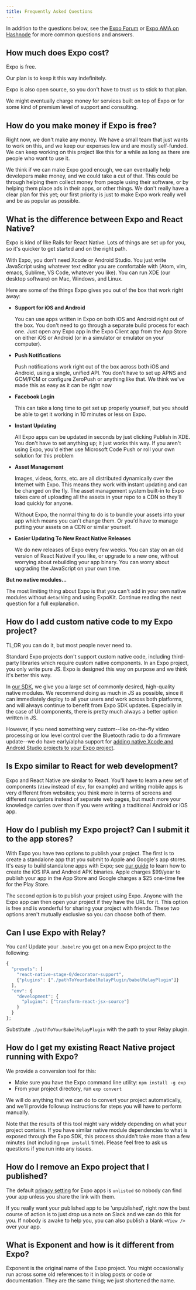 ```yaml
---
title: Frequently Asked Questions
---
```


In addition to the questions below, see the [Expo Forum](http://forums.expo.io/) or [Expo AMA on Hashnode](https://hashnode.com/ama/with-exponent-ciw1qxry118wl4353o9kxaowl#ciw43q029007fxr53pkuftwhu) for more common questions and answers.

## How much does Expo cost?

Expo is free.

Our plan is to keep it this way indefinitely.

Expo is also open source, so you don't have to trust us to stick to that plan.

We might eventually charge money for services built on top of Expo or for some kind of premium level of support and consulting.

## How do you make money if Expo is free?

Right now, we don't make any money. We have a small team that just wants to work on this, and we keep our expenses low and are mostly self-funded. We can keep working on this project like this for a while as long as there are people who want to use it.

We think if we can make Expo good enough, we can eventually help developers make money, and we could take a cut of that. This could be through helping them collect money from people using their software, or by helping them place ads in their apps, or other things. We don't really have a clear plan for this yet; our first priority is just to make Expo work really well and be as popular as possible.

## What is the difference between Expo and React Native?

Expo is kind of like Rails for React Native. Lots of things are set up for you, so it's quicker to get started and on the right path.

With Expo, you don't need Xcode or Android Studio. You just write JavaScript using whatever text editor you are comfortable with (Atom, vim, emacs, Sublime, VS Code, whatever you like). You can run XDE (our desktop software) on Mac, Windows, and Linux.

Here are some of the things Expo gives you out of the box that work right away:

-   **Support for iOS and Android**

    You can use apps written in Expo on both iOS and Android right out of the box. You don't need to go through a separate build process for each one. Just open any Expo app in the Expo Client app from the App Store on either iOS or Android (or in a simulator or emulator on your computer).

-   **Push Notifications**

    Push notifications work right out of the box across both iOS and Android, using a single, unified API. You don't have to set up APNS and GCM/FCM or configure ZeroPush or anything like that. We think we've made this as easy as it can be right now

-   **Facebook Login**

    This can take a long time to get set up properly yourself, but you should be able to get it working in 10 minutes or less on Expo.

-   **Instant Updating**

    All Expo apps can be updated in seconds by just clicking Publish in XDE. You don't have to set anything up; it just works this way. If you aren't using Expo, you'd either use Microsoft Code Push or roll your own solution for this problem

-   **Asset Management**

    Images, videos, fonts, etc. are all distributed dynamically over the Internet with Expo. This means they work with instant updating and can be changed on the fly. The asset management system built-in to Expo takes care of uploading all the assets in your repo to a CDN so they'll load quickly for anyone.

    Without Expo, the normal thing to do is to bundle your assets into your app which means you can't change them. Or you'd have to manage putting your assets on a CDN or similar yourself.

-   **Easier Updating To New React Native Releases**

    We do new releases of Expo every few weeks. You can stay on an old version of React Native if you like, or upgrade to a new one, without worrying about rebuilding your app binary. You can worry about upgrading the JavaScript on your own time.

**But no native modules...**

The most limiting thing about Expo is that you can't add in your own native modules without `detach`ing and using ExpoKit. Continue reading the next question for a full explanation.

## How do I add custom native code to my Expo project?

TL;DR you can do it, but most people never need to.

Standard Expo projects don't support custom native code, including third-party libraries which require custom native components. In an Expo project, you only write pure JS. Expo is designed this way on purpose and we think it's better this way.

In [our SDK](../sdk/index.html), we give you a large set of commonly desired, high-quality native modules. We recommend doing as much in JS as possible, since it can immediately deploy to all your users and work across both platforms, and will always continue to benefit from Expo SDK updates. Especially in the case of UI components, there is pretty much always a better option written in JS.

However, if you need something very custom--like on-the-fly video processing or low level control over the Bluetooth radio to do a firmware update--we do have early/alpha support for [adding native Xcode and Android Studio projects to your Expo project](../guides/detach.html).

## Is Expo similar to React for web development?

Expo and React Native are similar to React. You'll have to learn a new set of components (`View` instead of `div`, for example) and writing mobile apps is very different from websites; you think more in terms of screens and different navigators instead of separate web pages, but much more your knowledge carries over than if you were writing a traditional Android or iOS app.

## How do I publish my Expo project? Can I submit it to the app stores?

With Expo you have two options to publish your project. The first is to create a standalone app that you submit to Apple and Google's app stores. It's easy to build standalone apps with Expo; see [our guide](../guides/building-standalone-apps.html#building-standalone-apps) to learn how to create the iOS IPA and Android APK binaries. Apple charges $99/year to publish your app in the App Store and Google charges a $25 one-time fee for the Play Store.

The second option is to publish your project using Expo. Anyone with the Expo app can then open your project if they have the URL for it. This option is free and is wonderful for sharing your project with friends. These two options aren't mutually exclusive so you can choose both of them.

## Can I use Expo with Relay?

You can! Update your `.babelrc` you get on a new Expo project to the following:

```javascript
{
  "presets": [
    "react-native-stage-0/decorator-support",
    {"plugins": ["./pathToYourBabelRelayPlugin/babelRelayPlugin"]}
  ],
  "env": {
    "development": {
      "plugins": ["transform-react-jsx-source"]
    }
  }
};
```

Substitute `./pathToYourBabelRelayPlugin` with the path to your Relay plugin.

## How do I get my existing React Native project running with Expo?

We provide a conversion tool for this:

-   Make sure you have the Expo command line utility: `npm install -g exp`
-   From your project directory, run `exp convert`

We will do anything that we can do to convert your project automatically, and we'll provide followup instructions for steps you will have to perform manually.

Note that the results of this tool might vary widely depending on what your project contains. If you have similar native module dependencies to what is exposed through the Expo SDK, this process shouldn't take more than a few minutes (not including `npm install` time). Please feel free to ask us questions if you run into any issues.

## How do I remove an Expo project that I published?

The default [privacy setting](../guides/configuration.html) for Expo apps is `unlisted` so nobody can find your app unless you share the link with them.

If you really want your published app to be 'unpublished', right now the best course of action is to just drop us a note on Slack and we can do this for you. If nobody is awake to help you, you can also publish a blank `<View />` over your app.

## What is Exponent and how is it different from Expo?

Exponent is the original name of the Expo project. You might occasionally run across some old references to it in blog posts or code or documentation. They are the same thing; we just shortened the name.
